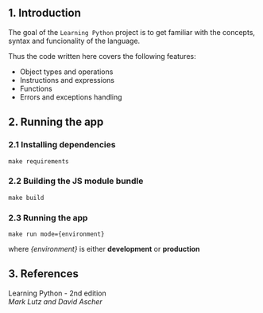 ## 1. Introduction

The goal of the `Learning Python` project is to get familiar with the concepts, syntax and funcionality of the language.

Thus the code written here covers the following features:
- Object types and operations
- Instructions and expressions
- Functions
- Errors and exceptions handling

## 2. Running the app
### 2.1 Installing dependencies
    make requirements
### 2.2 Building the JS module bundle
    make build
### 2.3 Running the app
    make run mode={environment}
  where *{environment}* is either **development** or **production**

## 3. References
Learning Python - 2nd edition  
*Mark Lutz and David Ascher*

